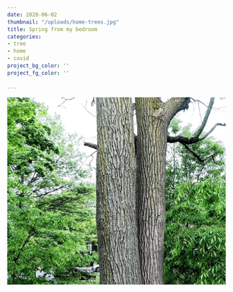 ```yaml
---
date: 2020-06-02
thumbnail: "/uploads/home-trees.jpg"
title: Spring from my bedroom
categories:
- tree
- home
- covid
project_bg_color: ''
project_fg_color: ''

---
```

![](/uploads/home-trees.jpg)